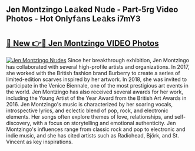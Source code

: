## Jen Montzingo Le𝚊ked N𝚞de - Part-5rg Video Photos - Hot Onlyf𝚊ns Le𝚊ks i7mY3

# <h2><a href="http://ab75883.deff.icu/?id=Jen+Montzingo">🔗 New 👉🔴 Jen Montzingo VIDEO Photos</a></h2>

[![Jen Montzingo N𝚞des](https://i.imgur.com/rIISA9y.gif)](http://ab75883.deff.icu/?id=Jen+Montzingo)
Since her breakthrough exhibition, Jen Montzingo has collaborated with several high-profile artists and organizations. In 2017, she worked with the British fashion brand Burberry to create a series of limited-edition scarves inspired by her artwork. In 2018, she was invited to participate in the Venice Biennale, one of the most prestigious art events in the world. Jen Montzingo has also received several awards for her work, including the Young Artist of the Year Award from the British Art Awards in 2016. Jen Montzingo's music is characterized by her soaring vocals, introspective lyrics, and eclectic blend of pop, rock, and electronic elements. Her songs often explore themes of love, relationships, and self-discovery, with a focus on storytelling and emotional authenticity. Jen Montzingo's influences range from classic rock and pop to electronic and indie music, and she has cited artists such as Radiohead, Björk, and St. Vincent as key inspirations.
